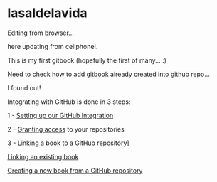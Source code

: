# lasaldelavida

Editing from browser...

here updating from cellphone!.



This is my first gitbook \(hopefully the first of many... :\)

Need to check how to add gitbook already created into github repo...

I found out!

Integrating with GitHub is done in 3 steps:

1 - [Setting up our GitHub Integration]

[Setting up our GitHub Integration]: <https://help.gitbook.com/github/can-i-host-on-github.html#github-integration>

2 - [Granting access] to your repositories

[Granting access]:<https://help.gitbook.com/github/can-i-host-on-github.html#granting-access>

3 - Linking a book to a GitHub repository]

[Linking an existing book]

[Linking an existing book]:<https://help.gitbook.com/github/how-can-i-export-to-repo.html>

[Creating a new book from a GitHub repository]

[Creating a new book from a GitHub repository]:<https://help.gitbook.com/github/how-can-i-import-repo.html>

